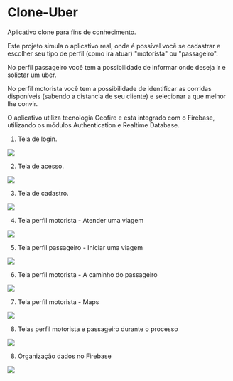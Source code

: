 # Clone-Uber

Aplicativo clone para fins de conhecimento.

Este projeto simula o aplicativo real, onde é possível você se cadastrar e escolher seu tipo de perfil (como ira atuar) "motorista" ou "passageiro".

No perfil passageiro você tem a possibilidade de informar onde deseja ir e solictar um uber.

No perfil motorista você tem a possibilidade de identificar as corridas disponíveis (sabendo a distancia de seu cliente) e selecionar a que melhor lhe convir.

O aplicativo utiliza tecnologia Geofire e esta integrado com o Firebase, utilizando os módulos Authentication e Realtime Database.


1. Tela de login.

![](app/imagens/uberLogin.png)


2. Tela de acesso.

![](app/imagens/uberAcesso.png)


3. Tela de cadastro.

![](app/imagens/uberCadastro.png)


4. Tela perfil motorista - Atender uma viagem

![](app/imagens/uberAtenderViagem.png)


5. Tela perfil passageiro - Iniciar uma viagem

![](app/imagens/uberIniciarViagem.png)


6. Tela perfil motorista - A caminho do passageiro

![](app/imagens/uberCaminhoPassageiro.png)


7. Tela perfil motorista - Maps

![](app/imagens/uberMaps.png)


8. Telas perfil motorista e passageiro durante o processo

![](app/imagens/uberMotoristaPassageiro.png)

8. Organização dados no Firebase

![](app/imagens/uberFirebase1.png)


